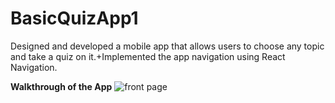 # BasicQuizApp1
Designed and developed a mobile app that allows users to choose any topic and take a quiz on it.+Implemented the app navigation using React Navigation.

**Walkthrough of the App**
![front page](https://github.com/m3g4n127001/BasicQuizApp1/blob/main/assets/app%20ss/1-1-1.png)

